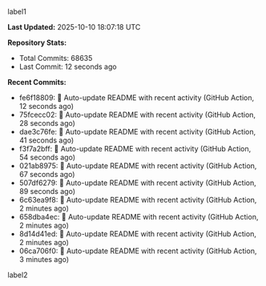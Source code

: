 
label1 
<!-- ACTIVITY_START -->
**Last Updated:** 2025-10-10 18:07:18 UTC

**Repository Stats:**
- Total Commits: 68635
- Last Commit: 12 seconds ago

**Recent Commits:**
- fe6f18809: 🤖 Auto-update README with recent activity (GitHub Action, 12 seconds ago)
- 75fcecc02: 🤖 Auto-update README with recent activity (GitHub Action, 28 seconds ago)
- dae3c76fe: 🤖 Auto-update README with recent activity (GitHub Action, 41 seconds ago)
- f3f7a2bff: 🤖 Auto-update README with recent activity (GitHub Action, 54 seconds ago)
- 021ab8975: 🤖 Auto-update README with recent activity (GitHub Action, 67 seconds ago)
- 507df6279: 🤖 Auto-update README with recent activity (GitHub Action, 89 seconds ago)
- 6c63ea9f8: 🤖 Auto-update README with recent activity (GitHub Action, 2 minutes ago)
- 658dba4ec: 🤖 Auto-update README with recent activity (GitHub Action, 2 minutes ago)
- 8d14d41ed: 🤖 Auto-update README with recent activity (GitHub Action, 2 minutes ago)
- 06ca706f0: 🤖 Auto-update README with recent activity (GitHub Action, 3 minutes ago)
<!-- ACTIVITY_END -->

label2
